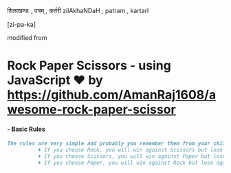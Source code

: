 शिलाखण्डः  , पत्रम् , कर्तरी 
zilAkhaNDaH , patram , kartarI

[zi-pa-ka]

modified from 
# Rock Paper Scissors - using JavaScript ❤ by https://github.com/AmanRaj1608/awesome-rock-paper-scissor

#### - Basic Rules 
```markdown
The rules are very simple and probably you remember them from your childhood :
          ♦ If you choose Rock, you will win against Scissors but lose against Paper.
          ♦ If you choose Scissors, you will win against Paper but lose against Rock.
          ♦ If you choose Paper, you will win against Rock but lose against Scissors.
            
```
